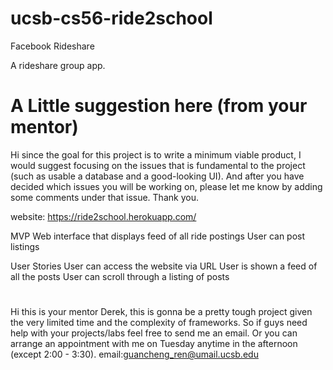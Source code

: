# ucsb-cs56-ride2school
Facebook Rideshare

A rideshare group app.

# A Little suggestion here (from your mentor)
Hi since the goal for this project is to write a minimum viable product, I would suggest focusing on the issues that is fundamental to the project (such as usable a database and a good-looking UI). And after you have decided which issues you will be working on, please let me know by adding some comments under that issue. Thank you.

website: https://ride2school.herokuapp.com/

MVP
Web interface that displays feed of all ride postings
User can post listings


User Stories
User can access the website via URL
User is shown a feed of all the posts
User can scroll through a listing of posts 


#
Hi this is your mentor Derek, this is gonna be a pretty tough project given the very limited time and the complexity of frameworks. So if guys need help with your projects/labs feel free to send me an email. Or you can arrange an appointment with me on Tuesday anytime in the afternoon (except 2:00 - 3:30). 
email:guancheng_ren@umail.ucsb.edu
